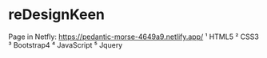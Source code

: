 # reDesignKeen
Page in Netfly: https://pedantic-morse-4649a9.netlify.app/
¹ HTML5
² CSS3
³ Bootstrap4
⁴ JavaScript
⁵ Jquery
